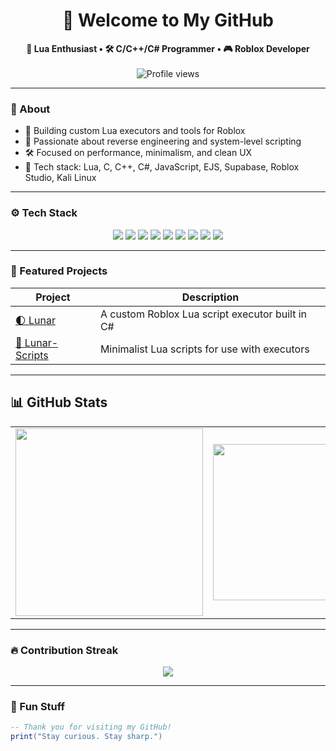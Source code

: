 <h1 align="center">🌙 Welcome to My GitHub</h1>

<p align="center">
  <strong>🚀 Lua Enthusiast • 🛠️ C/C++/C# Programmer • 🎮 Roblox Developer</strong>
  <br><br>
  <img src="https://komarev.com/ghpvc/?username=ItsMeD4N&style=flat-square&color=gray" alt="Profile views" />
</p>

---

### 🧠 About

- 🔧 Building custom Lua executors and tools for Roblox
- 🌌 Passionate about reverse engineering and system-level scripting
- 🛠️ Focused on performance, minimalism, and clean UX
- 💬 Tech stack: Lua, C, C++, C#, JavaScript, EJS, Supabase, Roblox Studio, Kali Linux

---

### ⚙️ Tech Stack

<p align="center">
  <img src="https://img.shields.io/badge/Lua-2C2D30?style=for-the-badge&logo=lua&logoColor=white" />
  <img src="https://img.shields.io/badge/C-2C2D30?style=for-the-badge&logo=c&logoColor=white" />
  <img src="https://img.shields.io/badge/C++-2C2D30?style=for-the-badge&logo=cpp&logoColor=white" />
  <img src="https://img.shields.io/badge/C%23-2C2D30?style=for-the-badge&logo=csharp&logoColor=white" />
  <img src="https://img.shields.io/badge/JavaScript-2C2D30?style=for-the-badge&logo=javascript&logoColor=white" />
  <img src="https://img.shields.io/badge/React-2C2D30?style=for-the-badge&logo=react&logoColor=white" />
  <img src="https://img.shields.io/badge/Supabase-2C2D30?style=for-the-badge&logo=supabase&logoColor=white" />
  <img src="https://img.shields.io/badge/Roblox-2C2D30?style=for-the-badge&logo=roblox&logoColor=white" />
  <img src="https://img.shields.io/badge/Kali%20Linux-2C2D30?style=for-the-badge&logo=kalilinux&logoColor=white" />
</p>

---

### 🌟 Featured Projects

| Project                                                       | Description                                     |
| ------------------------------------------------------------- | ----------------------------------------------- |
| [🌓 Lunar](https://github.com/ItsMeD4N/Lunar)                 | A custom Roblox Lua script executor built in C# |
| [📜 Lunar-Scripts](https://github.com/ItsMeD4N/Lunar-Scripts) | Minimalist Lua scripts for use with executors   |

---

## 📊 GitHub Stats

<table align="center">
  <tr>
    <td align="center">
      <img src="https://github-readme-stats.vercel.app/api?username=ItsMeD4N&show_icons=true&theme=dark&hide_border=true" width="300" />
    </td>
    <td align="center">
      <img src="https://github-readme-stats.vercel.app/api/top-langs/?username=ItsMeD4N&layout=compact&theme=dark&hide_border=true" width="250" />
    </td>
    <td align="center">
      <img src="https://github-profile-trophy.vercel.app/?username=ItsMeD4N&theme=onedark&row=2&column=3&no-frame=true&no-bg=true" width="300" />
    </td>
  </tr>
</table>

---

### 🔥 Contribution Streak

<p align="center">
  <img src="https://streak-stats.demolab.com/?user=ItsMeD4N&theme=dark&hide_border=true" />
</p>

---

### 🧩 Fun Stuff

```lua
-- Thank you for visiting my GitHub!
print("Stay curious. Stay sharp.")
```
